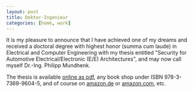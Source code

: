 ```yaml
---
layout: post
title: Doktor-Ingenieur
categories: [home, work]
---
```


It is my pleasure to announce that I have achieved one of my dreams and received a doctoral degree with highest honor (summa cum laude) in Electrical and Computer Engineering with my thesis entitled "Security for Automotive Electrical/Electronic (E/E) Architectures", and may now call myself Dr.-Ing. Philipp Mundhenk.

The thesis is available [online as pdf](/files/SecurityForAutomotiveEEArchitectures_PhilippMundhenk_Dissertation.pdf), any book shop under ISBN 978-3-7369-9604-5, and of course on [amazon.de](https://www.amazon.de/dp/3736996047/ref=cm_sw_em_r_mt_dp_wSeTzbNDQS9XV) or [amazon.com](http://a.co/ducg3it), etc.